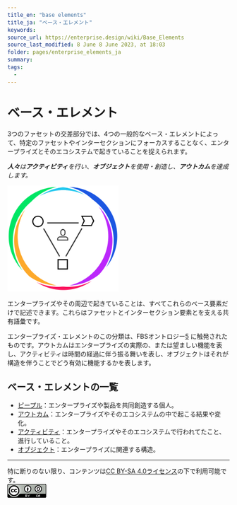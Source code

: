 ```yaml
---
title_en: "base elements"
title_ja: "ベース・エレメント"
keywords: 
source_url: https://enterprise.design/wiki/Base_Elements
source_last_modified: 8 June 8 June 2023, at 18:03
folder: pages/enterprise_elements_ja
summary:
tags: 
  - 
---
```

# ベース・エレメント
3つのファセットの交差部分では、4つの一般的なベース・エレメントによって、特定のファセットやインターセクションにフォーカスすることなく、エンタープライズとそのエコシステムで起きていることを捉えられます。

_**人々**は**アクティビティ**を行い、**オブジェクト**を使用・創造し、**アウトカム**を達成します。_

<img src="https://github.com/Yoshiyuki-iasa/EDGY23_ja/blob/main/media/Enterprise-Base-Elements.png?raw=true" width="50%">

エンタープライズやその周辺で起きていることは、すべてこれらのベース要素だけで記述できます。これらはファセットとインターセクション要素とを支える共有語彙です。

エンタープライズ・エレメントのこの分類は、FBSオントロジー[5](/pages/references_ja.md#references) に触発されたものです。アウトカムはエンタープライズの実際の、または望ましい機能を表し、アクティビティは時間の経過に伴う振る舞いを表し、オブジェクトはそれが構造を伴うことでどう有効に機能するかを表します。

## ベース・エレメントの一覧
- [ピープル](people_ja.md)：エンタープライズや製品を共同創造する個人。
- [アウトカム](outcome_ja.md)：エンタープライズやそのエコシステムの中で起こる結果や変化。
- [アクティビティ](activity_ja.md)：エンタープライズやそのエコシステムで行われてたこと、進行していること。
- [オブジェクト](object_ja.md)：エンタープライズに関連する構造。

---
特に断りのない限り、コンテンツは[CC BY-SA 4.0ライセンス](./license_ja.md)の下で利用可能です。
<br><a href="./license_ja.md"> <img src="https://github.com/Yoshiyuki-iasa/EDGY23_ja/blob/main/media/cc.png?raw=true" alt="CC logo"></a>
